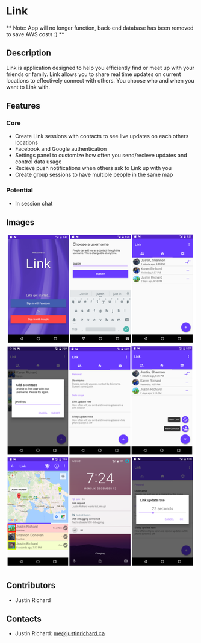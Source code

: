 # Link
** Note: App will no longer function, back-end database has been removed to save AWS costs :) **

## Description
Link is application designed to help you efficiently find or meet up with your friends or family. Link allows you to share real time updates on current locations to effectively connect with others. You choose who and when you want to Link with. 

## Features
### Core
- Create Link sessions with contacts to see live updates on each others locations
- Facebook and Google authentication
- Settings panel to customize how often you send/recieve updates and control data usage
- Recieve push notifications when others ask to Link up with you
- Create group sessions to have multiple people in the same map

### Potential
- In session chat

## Images
![Alt text](demo.png?raw=true "App Demo")

## Contributors
 - Justin Richard

## Contacts
- Justin Richard: me@justinrichard.ca